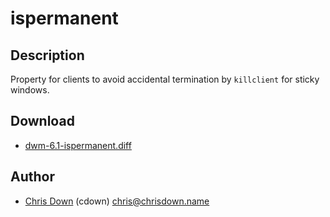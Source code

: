 ispermanent
===========

Description
-----------

Property for clients to avoid accidental termination by `killclient` for sticky
windows.

Download
--------

* [dwm-6.1-ispermanent.diff](dwm-6.1-ispermanent.diff)

Author
------

* [Chris Down](https://chrisdown.name) (cdown) <chris@chrisdown.name>
